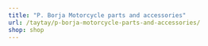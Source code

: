 ```yaml
---
title: "P. Borja Motorcycle parts and accessories"
url: /taytay/p-borja-motorcycle-parts-and-accessories/
shop: shop
---
```

